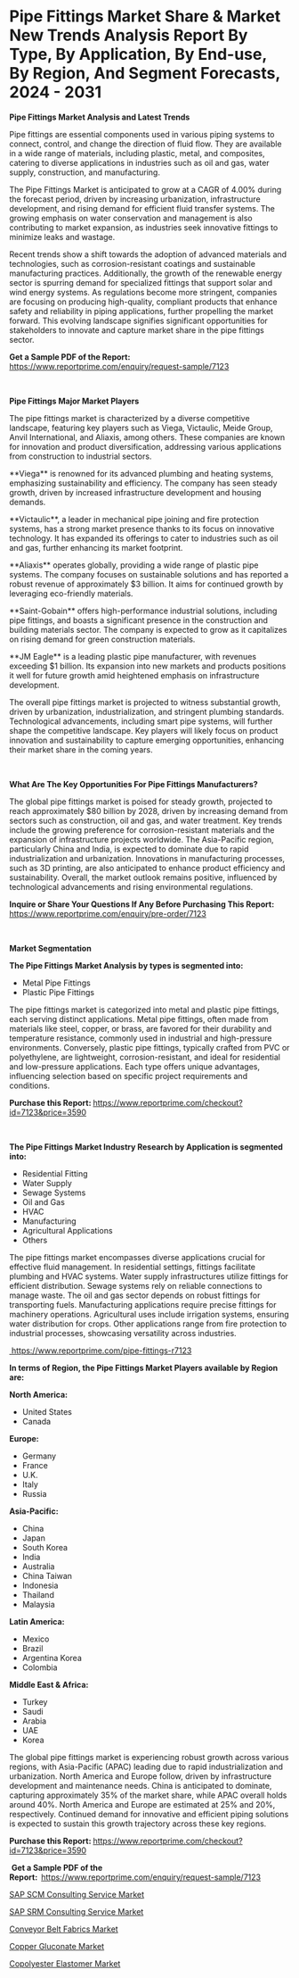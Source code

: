 <p><h1>Pipe Fittings Market Share & Market New Trends Analysis Report By Type, By Application, By End-use, By Region, And Segment Forecasts, 2024 - 2031</h1></p><p><strong>Pipe Fittings Market Analysis and Latest Trends</strong></p>
<p><p>Pipe fittings are essential components used in various piping systems to connect, control, and change the direction of fluid flow. They are available in a wide range of materials, including plastic, metal, and composites, catering to diverse applications in industries such as oil and gas, water supply, construction, and manufacturing.</p><p>The Pipe Fittings Market is anticipated to grow at a CAGR of 4.00% during the forecast period, driven by increasing urbanization, infrastructure development, and rising demand for efficient fluid transfer systems. The growing emphasis on water conservation and management is also contributing to market expansion, as industries seek innovative fittings to minimize leaks and wastage.</p><p>Recent trends show a shift towards the adoption of advanced materials and technologies, such as corrosion-resistant coatings and sustainable manufacturing practices. Additionally, the growth of the renewable energy sector is spurring demand for specialized fittings that support solar and wind energy systems. As regulations become more stringent, companies are focusing on producing high-quality, compliant products that enhance safety and reliability in piping applications, further propelling the market forward. This evolving landscape signifies significant opportunities for stakeholders to innovate and capture market share in the pipe fittings sector.</p></p>
<p><strong>Get a Sample PDF of the Report:&nbsp;</strong> <a href="https://www.reportprime.com/enquiry/request-sample/7123?utm_campaign=39&utm_medium=2&utm_source=Github&utm_content=ia&utm_term=28112024&utm_id=pipe-fittings">https://www.reportprime.com/enquiry/request-sample/7123</a></p>
<p>&nbsp;</p>
<p><strong>Pipe Fittings Major Market Players</strong></p>
<p><p>The pipe fittings market is characterized by a diverse competitive landscape, featuring key players such as Viega, Victaulic, Meide Group, Anvil International, and Aliaxis, among others. These companies are known for innovation and product diversification, addressing various applications from construction to industrial sectors.</p><p>**Viega** is renowned for its advanced plumbing and heating systems, emphasizing sustainability and efficiency. The company has seen steady growth, driven by increased infrastructure development and housing demands.</p><p>**Victaulic**, a leader in mechanical pipe joining and fire protection systems, has a strong market presence thanks to its focus on innovative technology. It has expanded its offerings to cater to industries such as oil and gas, further enhancing its market footprint.</p><p>**Aliaxis** operates globally, providing a wide range of plastic pipe systems. The company focuses on sustainable solutions and has reported a robust revenue of approximately $3 billion. It aims for continued growth by leveraging eco-friendly materials.</p><p>**Saint-Gobain** offers high-performance industrial solutions, including pipe fittings, and boasts a significant presence in the construction and building materials sector. The company is expected to grow as it capitalizes on rising demand for green construction materials.</p><p>**JM Eagle** is a leading plastic pipe manufacturer, with revenues exceeding $1 billion. Its expansion into new markets and products positions it well for future growth amid heightened emphasis on infrastructure development.</p><p>The overall pipe fittings market is projected to witness substantial growth, driven by urbanization, industrialization, and stringent plumbing standards. Technological advancements, including smart pipe systems, will further shape the competitive landscape. Key players will likely focus on product innovation and sustainability to capture emerging opportunities, enhancing their market share in the coming years.</p></p>
<p>&nbsp;</p>
<p><strong>What Are The Key Opportunities For Pipe Fittings Manufacturers?</strong></p>
<p><p>The global pipe fittings market is poised for steady growth, projected to reach approximately $80 billion by 2028, driven by increasing demand from sectors such as construction, oil and gas, and water treatment. Key trends include the growing preference for corrosion-resistant materials and the expansion of infrastructure projects worldwide. The Asia-Pacific region, particularly China and India, is expected to dominate due to rapid industrialization and urbanization. Innovations in manufacturing processes, such as 3D printing, are also anticipated to enhance product efficiency and sustainability. Overall, the market outlook remains positive, influenced by technological advancements and rising environmental regulations.</p></p>
<p><strong>Inquire or Share Your Questions If Any Before Purchasing This Report:</strong> <a href="https://www.reportprime.com/enquiry/pre-order/7123?utm_campaign=39&utm_medium=2&utm_source=Github&utm_content=ia&utm_term=28112024&utm_id=pipe-fittings">https://www.reportprime.com/enquiry/pre-order/7123</a></p>
<p>&nbsp;</p>
<p><strong>Market Segmentation</strong></p>
<p><strong>The Pipe Fittings Market Analysis by types is segmented into:</strong></p>
<p><ul><li>Metal Pipe Fittings</li><li>Plastic Pipe Fittings</li></ul></p>
<p><p>The pipe fittings market is categorized into metal and plastic pipe fittings, each serving distinct applications. Metal pipe fittings, often made from materials like steel, copper, or brass, are favored for their durability and temperature resistance, commonly used in industrial and high-pressure environments. Conversely, plastic pipe fittings, typically crafted from PVC or polyethylene, are lightweight, corrosion-resistant, and ideal for residential and low-pressure applications. Each type offers unique advantages, influencing selection based on specific project requirements and conditions.</p></p>
<p><strong>Purchase this Report:&nbsp;</strong><a href="https://www.reportprime.com/checkout?id=7123&price=3590&utm_campaign=39&utm_medium=2&utm_source=Github&utm_content=ia&utm_term=28112024&utm_id=pipe-fittings">https://www.reportprime.com/checkout?id=7123&price=3590</a></p>
<p>&nbsp;</p>
<p><strong>The Pipe Fittings Market Industry Research by Application is segmented into:</strong></p>
<p><ul><li>Residential Fitting</li><li>Water Supply</li><li>Sewage Systems</li><li>Oil and Gas</li><li>HVAC</li><li>Manufacturing</li><li>Agricultural Applications</li><li>Others</li></ul></p>
<p><p>The pipe fittings market encompasses diverse applications crucial for effective fluid management. In residential settings, fittings facilitate plumbing and HVAC systems. Water supply infrastructures utilize fittings for efficient distribution. Sewage systems rely on reliable connections to manage waste. The oil and gas sector depends on robust fittings for transporting fuels. Manufacturing applications require precise fittings for machinery operations. Agricultural uses include irrigation systems, ensuring water distribution for crops. Other applications range from fire protection to industrial processes, showcasing versatility across industries.</p></p>
<p><a href="https://www.reportprime.com/pipe-fittings-r7123?utm_campaign=39&utm_medium=2&utm_source=Github&utm_content=ia&utm_term=28112024&utm_id=pipe-fittings">&nbsp;https://www.reportprime.com/pipe-fittings-r7123</a></p>
<p><strong>In terms of Region, the Pipe Fittings Market Players available by Region are:</strong></p>
<p>
    <p> <strong> North America: </strong>
        <ul>
            <li>United States</li>
            <li>Canada</li>
        </ul>
        </p> 
    <p> <strong> Europe: </strong>
        <ul>
            <li>Germany</li>
            <li>France</li>
            <li>U.K.</li>
            <li>Italy</li>
            <li>Russia</li>
        </ul>
        </p> 
    <p> <strong> Asia-Pacific: </strong>
        <ul>
            <li>China</li>
            <li>Japan</li>
            <li>South Korea</li>
            <li>India</li>
            <li>Australia</li>
            <li>China Taiwan</li>
            <li>Indonesia</li>
            <li>Thailand</li>
            <li>Malaysia</li>
        </ul>
        </p> 
    <p> <strong> Latin America: </strong>
        <ul>
            <li>Mexico</li>
            <li>Brazil</li>
            <li>Argentina Korea</li>
            <li>Colombia</li>
        </ul>
        </p> 
    <p> <strong> Middle East & Africa: </strong>
        <ul>
            <li>Turkey</li>
            <li>Saudi</li>
            <li>Arabia</li>
            <li>UAE</li>
            <li>Korea</li>
        </ul>
    </p>
    </p>
<p><p>The global pipe fittings market is experiencing robust growth across various regions, with Asia-Pacific (APAC) leading due to rapid industrialization and urbanization. North America and Europe follow, driven by infrastructure development and maintenance needs. China is anticipated to dominate, capturing approximately 35% of the market share, while APAC overall holds around 40%. North America and Europe are estimated at 25% and 20%, respectively. Continued demand for innovative and efficient piping solutions is expected to sustain this growth trajectory across these key regions.</p></p>
<p><strong>Purchase this Report: </strong><a href="https://www.reportprime.com/checkout?id=7123&price=3590&utm_campaign=39&utm_medium=2&utm_source=Github&utm_content=ia&utm_term=28112024&utm_id=pipe-fittings">https://www.reportprime.com/checkout?id=7123&price=3590</a></p>
<p>&nbsp;<strong>Get a Sample PDF of the Report:&nbsp;&nbsp;</strong><a href="https://www.reportprime.com/enquiry/request-sample/7123?utm_campaign=39&utm_medium=2&utm_source=Github&utm_content=ia&utm_term=28112024&utm_id=pipe-fittings">https://www.reportprime.com/enquiry/request-sample/7123</a></p>
<p><strong></strong></p>
<p><p><a href="https://issuu.com/reportprime-2/docs/sap-scm-consulting-service-market-s_47166c83343e0c?utm_campaign=39&utm_medium=2&utm_source=Github&utm_content=ia&utm_term=28112024&utm_id=pipe-fittings">SAP SCM Consulting Service Market</a></p><p><a href="https://issuu.com/reportprime-2/docs/sap-srm-consulting-service-market-s_78403fb9984147?utm_campaign=39&utm_medium=2&utm_source=Github&utm_content=ia&utm_term=28112024&utm_id=pipe-fittings">SAP SRM Consulting Service Market</a></p><p><a href="https://www.linkedin.com/pulse/navigating-conveyor-belt-fabrics-market-expert-analysis-forecast-vv7rc?utm_campaign=39&utm_medium=2&utm_source=Github&utm_content=ia&utm_term=28112024&utm_id=pipe-fittings">Conveyor Belt Fabrics Market</a></p><p><a href="https://www.linkedin.com/pulse/deep-dive-copper-gluconate-market-itstrends-segmentation-competitive-tilnc?utm_campaign=39&utm_medium=2&utm_source=Github&utm_content=ia&utm_term=28112024&utm_id=pipe-fittings">Copper Gluconate Market</a></p><p><a href="https://www.linkedin.com/pulse/strategic-insights-global-copolyester-elastomer-market-trends-ddevc?utm_campaign=39&utm_medium=2&utm_source=Github&utm_content=ia&utm_term=28112024&utm_id=pipe-fittings">Copolyester Elastomer Market</a></p></p>
